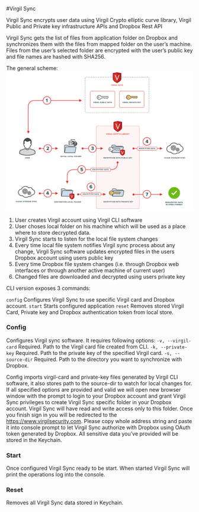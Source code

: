#Virgil Sync

Virgil Sync encrypts user data using Virgil Crypto elliptic curve library, Virgil Public and Private key infrastructure APIs and Dropbox Rest API

Virgil Sync gets the list of files from application folder on Dropbox and synchronizes them with the files from mapped folder on the user’s machine. Files from the user’s selected folder are encrypted with the user’s public key and file names are hashed with SHA256. 

The general scheme:
![Virgil Sync Process](https://github.com/VirgilSecurity/virgil-sync/blob/master/Setup/virgil-sync-scheme.png "Virgil Sync Process")

1.	User creates Virgil account using Virgil CLI software
2.	User choses local folder on his machine which will be used as a place where to store decrypted data.
3.	Virgil Sync starts to listen for the local file system changes
4.	Every time local file system notifies Virgil sync process about any change, Virgil Sync software updates encrypted files in the users Dropbox account using users public key
5.	Every time Dropbox file system changes (i.e. through Dropbox web interfaces or through another active machine of current user) 
6.	Changed files are downloaded and decrypted using users private key


CLI version exposes 3 commands: 

  `config`     Configures Virgil Sync to use specific Virgil card and Dropbox account.
  `start`      Starts configured application
  `reset`     Removes stored Virgil Card, Private key and Dropbox authentication token from local store.

### Config

Configures Virgil sync software. It requires following options:
  `-v, --virgil-card`    Required. Path to the Virgil card file created from CLI.
  `-k, --private-key`   Required. Path to the private key of the specified Virgil card.
  `-s, --source-dir`     Required. Path to the directory you want to synchronize with Dropbox.

Config imports virgil-card and private-key files generated by Virgil CLI software, it also stores path to the source-dir to watch for local changes for. If all specified options are provided and valid we will open new browser window with the prompt to login to your Dropbox  account and grant Virgil Sync privileges to create Virgil Sync specific folder in your Dropbox account. 
Virgil Sync will have read and write access only to this folder.
Once you finish sign in you will be redirected to the https://www.virgilsecurity.com. Please copy whole address string and paste it into console prompt to let Virgil Sync authorize with Dropbox using OAuth token generated by Dropbox.
All sensitive data you’ve provided will be stored in the Keychain.

### Start

Once configured Virgil Sync ready to be start. When started Virgil Sync will print the operations log into the console.

### Reset

Removes all Virgil Sync data stored in Keychain.
